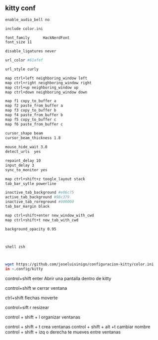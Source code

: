## kitty conf
```bash
enable_audio_bell no

include color.ini

font_family      HackNerdFont
font_size 11

disable_ligatures never

url_color #61afef

url_style curly

map ctrl+left neighboring_window left
map ctrl+right neighboring_window right
map ctrl+up neighboring_window up
map ctrl+down neighboring_window down

map f1 copy_to_buffer a 
map f2 paste_from_buffer a
map f3 copy_to_buffer b
map f4 paste_from_buffer b
map f5 copy_to_buffer c
map f6 paste_from_buffer c

cursor_shape beam
cursor_beam_thickness 1.8
 
mouse_hide_wait 3.0
detect_urls  yes

repaint_delay 10
input_delay 3
sync_to_monitor yes

map ctrl+shift+z toogle_layout stack
tab_bar_sytle powerline

inactive_tab_background #e06c75
active_tab_background #98c379
inactive_tab_roreground #000000
tab_bar_margin black

map ctrl+shift+enter new_window_with_cwd
map ctrl+shift+t new_tab_with_cwd

background_opacity 0.95



shell zsh



wget https://github.com/joseluisinigo/configuracion-kitty/color.ini 
in ~.config/kitty

```
control+shift enter Abrir una pantalla dentro de kitty

control+shift w cerrar ventana

ctrl+shift flechas moverte

control+sift r resizear

control + shift + l organizar ventanas

control + shift + t crea ventanas
control + shift + alt +t cambiar nombre
control + shift + izq o derecha te mueves entre ventanas

